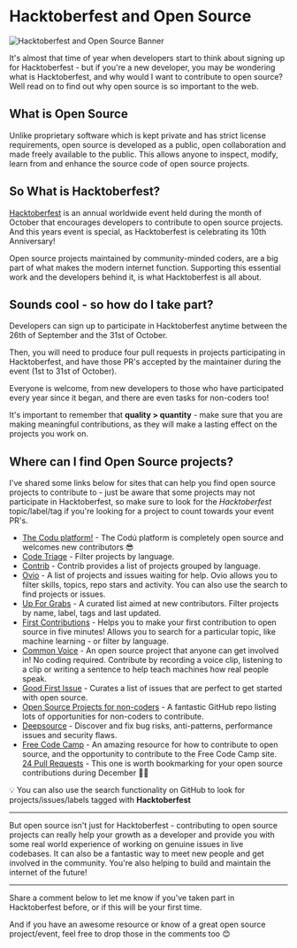# Hacktoberfest and Open Source

![Hacktoberfest and Open Source Banner](https://github.com/kera-cudmore/articles/assets/92253071/ab7bb2b0-ee2f-4e89-922c-59e068882f9c)

It's almost that time of year when developers start to think about signing up for Hacktoberfest -  but if you're a new developer, you may be wondering what is Hacktoberfest, and why would I want to contribute to open source? Well read on to find out why open source is so important to the web.

## What is Open Source

Unlike proprietary software which is kept private and has strict license requirements, open source is developed as a public, open collaboration and made freely available to the public. This allows anyone to inspect, modify, learn from and enhance the source code of open source projects.


## So What is Hacktoberfest?

[Hacktoberfest](https://hacktoberfest.com/) is an annual worldwide event held during the month of October that encourages developers to contribute to open source projects. And this years event is special, as Hacktoberfest is celebrating its 10th Anniversary!

Open source projects maintained by community-minded coders, are a big part of what makes the modern internet function. Supporting this essential work and the developers behind it, is what Hacktoberfest is all about.


## Sounds cool - so how do I take part?

Developers can sign up to participate in Hacktoberfest anytime between the 26th of September and the 31st of October.

Then, you will need to produce four pull requests in projects participating in Hacktoberfest, and have those PR's accepted by the maintainer during the event (1st to 31st of October).

Everyone is welcome, from new developers to those who have participated every year since it began, and there are even tasks for non-coders too!

It's important to remember that **quality > quantity** - make sure that you are making meaningful contributions, as they will make a lasting effect on the projects you work on. 


## Where can I find Open Source projects?

I've shared some links below for sites that can help you find open source projects to contribute to - just be aware that some projects may not participate in Hacktoberfest, so make sure to look for the *Hacktoberfest* topic/label/tag if you're looking for a project to count towards your event PR's.


* [The Codu platform!](https://github.com/codu-code/codu) - The Codú platform is completely open source and welcomes new contributors 😎
* [Code Triage](https://www.codetriage.com/) - Filter projects by language.
* [Contrib](https://gauger.io/contrib/#/language/python) - Contrib provides a list of projects grouped by language.
* [Ovio](https://ovio.org/projects) - A list of projects and issues waiting for help. Ovio allows you to filter skills, topics, repo stars and activity. You can also use the search to find projects or issues.
* [Up For Grabs](https://up-for-grabs.net/#/) - A curated list aimed at new contributors. Filter projects by name, label, tags and last updated.
* [First Contributions](https://firstcontributions.github.io/) - Helps you to make your first contribution to open source in five minutes! Allows you to search for a particular topic, like machine learning - or filter by language.
* [Common Voice](https://commonvoice.mozilla.org/en) - An open source project that anyone can get involved in! No coding required. Contribute by recording a voice clip, listening to a clip or writing a sentence to help teach machines how real people speak.
* [Good First Issue](https://goodfirstissue.dev/) - Curates a list of issues that are perfect to get started with open source.
* [Open Source Projects for non-coders](https://github.com/szabgab/awesome-for-non-programmers) - A fantastic GitHub repo listing lots of opportunities for non-coders to contribute.
* [Deepsource](https://app.deepsource.com/discover) - Discover and fix bug risks, anti-patterns, performance issues and security flaws.
* [Free Code Camp](https://github.com/freeCodeCamp/how-to-contribute-to-open-source) - An amazing resource for how to contribute to open source, and the opportunity to contribute to the Free Code Camp site.
[24 Pull Requests](https://24pullrequests.com/) - This one is worth bookmarking for your open source contributions during December 🎅🏻

💡 You can also use the search functionality on GitHub to look for projects/issues/labels tagged with **Hacktoberfest**


---

But open source isn't just for Hacktoberfest - contributing to open source projects can really help your growth as a developer and provide you with some real world experience of working on genuine issues in live codebases. It can also be a fantastic way to meet new people and get involved in the community. You're also helping to build and maintain the internet of the future!

---

Share a comment below to let me know if you've taken part in Hacktoberfest before, or if this will be your first time. 

And if you have an awesome resource or know of a great open source project/event, feel free to drop those in the comments too 😊